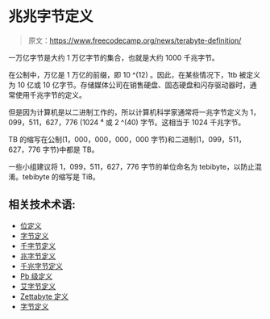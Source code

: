 # 兆兆字节定义

> 原文：<https://www.freecodecamp.org/news/terabyte-definition/>

一万亿字节是大约 1 万亿字节的集合，也就是大约 1000 千兆字节。

在公制中，万亿是 1 万亿的前缀，即 10 ^(12) 。因此，在某些情况下，1tb 被定义为 10 亿或 10 亿字节。存储媒体公司在销售硬盘、固态硬盘和闪存驱动器时，通常使用千兆字节的定义。

但是因为计算机是以二进制工作的，所以计算机科学家通常将一兆字节定义为 1，099，511，627，776 (1024 ⁴ 或 2 ^(40) 字节。这相当于 1024 千兆字节。

TB 的缩写在公制(1，000，000，000，000 字节)和二进制(1，099，511，627，776 字节)中都是 TB。

一些小组建议将 1，099，511，627，776 字节的单位命名为 tebibyte，以防止混淆。tebibyte 的缩写是 TiB。

## 相关技术术语:

*   [位定义](https://www.freecodecamp.org/news/bit-definition/)
*   [字节定义](https://www.freecodecamp.org/news/byte-definition/)
*   [千字节定义](https://www.freecodecamp.org/news/kilobyte-definition/)
*   [兆字节定义](https://www.freecodecamp.org/news/megabyte-definition/)
*   [千兆字节定义](https://www.freecodecamp.org/news/gigabyte-definition/)
*   [Pb 级定义](https://www.freecodecamp.org/news/petabyte-definition/)
*   [艾字节定义](https://www.freecodecamp.org/news/exabyte-definition/)
*   [Zettabyte 定义](https://www.freecodecamp.org/news/zettabyte-definition/)
*   [字节定义](https://www.freecodecamp.org/news/yottabyte-definition/)